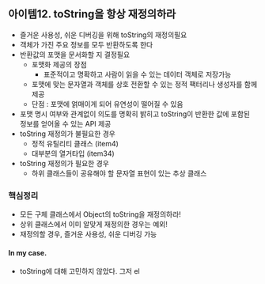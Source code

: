 
## 아이템12.  toString을 항상 재정의하라
* 즐거운 사용성, 쉬운 디버깅을 위해 toString의 재정의필요
* 객체가 가진 주요 정보를 모두 반환하도록 한다
* 반환값의 포맷을 문서화할 지 결정필요
	* 포맷화 제공의 장점
		* 표준적이고 명확하고 사람이 읽을 수 있는 데이터 객체로 저장가능
	* 포맷에 맞는 문자열과 객체를 상호 전환할 수 있는 정적 팩터리나 생성자를 함께 제공
	* 단점 : 포맷에 얽매이게 되어 유연성이 떨어질 수 있음
* 포맷 명시 여부와 관계없이 의도를 명확히 밝히고 toString이 반환한 값에 포함된 정보를 얻어올 수 있는 API 제공
* toString 재정의가 불필요한 경우
	* 정적 유틸리티 클래스 (item4)
	* 대부분의 열거타입 (item34)
* toString 재정의가 필요한 경우
	* 하위 클래스들이 공유해야 할 문자열 표현이 있는 추상 클래스

### 핵심정리
* 모든 구체 클래스에서 Object의 toString을 재정의하라!
* 상위 클래스에서 이미 알맞게 재정의한 경우는 예외!
* 재정의할 경우, 즐거운 사용성, 쉬운 디버깅 가능

#### In my case.
* toString에 대해 고민하지 않았다. 그저 el
<!--stackedit_data:
eyJoaXN0b3J5IjpbNTU3MjY4MDYzLDQzMDk3ODE3XX0=
-->